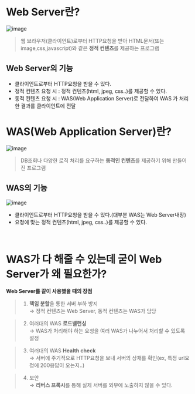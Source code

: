 Web Server란?
===

![image](https://user-images.githubusercontent.com/53562331/180244989-3605490b-cf15-45d9-930a-48a7fe7b9686.png)


> 웹 브라우저(클라이언트)로부터 HTTP요청을 받아 HTML문서(또는 image,css,javascript)와 같은 **정적 컨텐츠**를 제공하는 프로그램

Web Server의 기능
---
- 클라이언트로부터 HTTP요청을 받을 수 있다.
- 정적 컨텐츠 요청 시 : 정적 컨텐츠(html, jpeg, css..)를 제공할 수 있다.
- 동적 컨텐츠 요청 시 : WAS(Web Application Server)로 전달하여 WAS 가 처리한 결과를 클라이언트에 전달


WAS(Web Application Server)란?
===
![image](https://user-images.githubusercontent.com/53562331/180245748-6bf5b546-06e9-42d4-a209-bcc6f199c3cf.png)

> DB조회나 다양한 로직 처리를 요구하는 **동적인 컨텐츠**를 제공하기 위해 만들어진 프로그램



WAS의 기능
---
![image](https://user-images.githubusercontent.com/53562331/180246673-cfc9cbf5-3959-4d79-8783-4f748ebcac81.png)

- 클라이언트로부터 HTTP요청을 받을 수 있다.(대부분 WAS는 Web Server내장)
- 요청에 맞는 정적 컨텐츠(html, jpeg, css..)를 제공할 수 있다.

<br>

WAS가 다 해줄 수 있는데 굳이 Web Server가 왜 필요한가?
===

**Web Server를 같이 사용했을 때의 장점**

> 1. **책임 분할**을 통한 서버 부하 방지<br>
> → 정적 컨텐츠는 Web Server, 동적 컨텐츠는 WAS가 담당


> 2. 여러대의 WAS **로드밸런싱**<br>
> → WAS가 처리해야 하는 요청을 여러 WAS가 나누어서 처리할 수 있도록 설정


> 3. 여러대의 WAS **Health check**<br>
> → 서버에 주기적으로 HTTP요청을 보내 서버의 상채를 확인(ex, 특정 url요청에 200응답이 오는지..)

> 4. 보안<br>
> → **리버스 프록시**를 통해 실제 서버를 외부에 노출하지 않을 수 있다.
